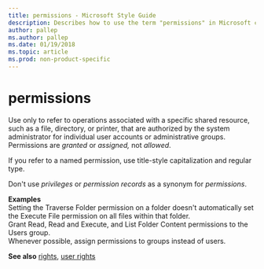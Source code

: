 ```yaml
---
title: permissions - Microsoft Style Guide
description: Describes how to use the term "permissions" in Microsoft content.
author: pallep
ms.author: pallep
ms.date: 01/19/2018
ms.topic: article
ms.prod: non-product-specific
---
```


# permissions

Use only
to refer to operations associated with a specific shared resource,
such as a file, directory, or printer, that are authorized by the
system administrator for individual user accounts or administrative
groups. Permissions are *granted* or *assigned,* not *allowed*.

If you refer to a named permission, use title-style capitalization and regular type. 

Don't use *privileges* or *permission records* as a synonym for *permissions*.

**Examples**  
Setting
the Traverse Folder permission on a folder doesn't automatically
set the Execute File permission on all files within that folder.  
Grant Read, Read and Execute, and List Folder Content permissions to the Users group.   
Whenever possible, assign permissions to groups instead of users.

**See also** [rights](~/a-z-word-list-term-collections/r/rights.md), [user rights](~/a-z-word-list-term-collections/u/user-rights.md)
